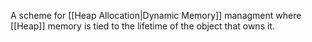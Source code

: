 A scheme for [[Heap Allocation|Dynamic Memory]] managment where [[Heap]] memory is tied to the lifetime of the object that owns it. 